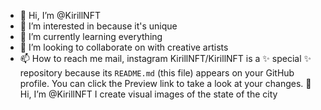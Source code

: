 - 👋 Hi, I’m @KirillNFT
- 👀 I’m interested in  because it's unique
- 🌱 I’m currently learning everything
- 💞️ I’m looking to collaborate on with creative artists
- 📫 How to reach me mail, instagram
KirillNFT/KirillNFT is a ✨ special ✨ repository because its `README.md` (this file) appears on your GitHub profile.
You can click the Preview link to take a look at your changes.
👋 Hi, I’m @KirillNFT
I create visual images of the state of the city
